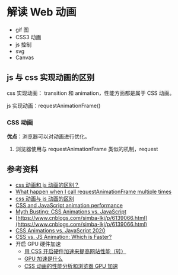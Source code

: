 # 解读 Web 动画

- gif 图
- CSS3 动画
- js 控制
- svg
- Canvas

## js 与 css 实现动画的区别

css 实现动画： transition 和 animation，性能方面都是属于 CSS 动画。

js 实现动画：requestAnimationFrame()

### CSS 动画

**优点**：浏览器可以对动画进行优化。

1. 浏览器使用与 requestAnimationFrame 类似的机制，request

<!-- 每一次调用 requestAnimationFrame 的时间是多长？这个函数会在浏览器每次重新渲染前调用，这个时间调用是不固定的。因此 
const scrollToTop = () => {
  const c = document.documentElement.scrollTop || document.body.scrollTop;
  if (c > 0) {
    window.requestAnimationFrame(scrollToTop);
    window.scrollTo(0, c - c / 8); // 这里是平滑移动，但是时间是看情况的。
  }
};
-->



<!-- 这里可能有同学问，使用 `settimeout` 也能实现，这可能是因为带着「宏任务之间一定会伴随着浏览器绘制」的误解，计算会得到预料之外的结果。


```js
      // 这里宏任务之间不会渲染
      setTimeout(() => {
        document.body.style.background = "red";
        setTimeout(() => {
          document.body.style.background = "blue";
        });
      });
      // 这里添加时间后，大概率渲染
      // setTimeout(() => {
      //   document.body.style.background = "red";
      //   setTimeout(() => {
      //     document.body.style.background = "blue";
      //   }, 1000);
      // });
``` 

这里我们主要关注帧。关于 requestAnimationFrame 深入可以看：[深入解析 EventLoop 和浏览器渲染、帧动画、空闲回调的关系](https://zhuanlan.zhihu.com/p/142742003)。

```js
      // 这里宏任务之间不会渲染
      setTimeout(() => {
        document.body.style.background = "red";
        setTimeout(() => {
          document.body.style.background = "blue";
        });
      });
      // 这里添加时间后，大概率渲染
      // setTimeout(() => {
      //   document.body.style.background = "red";
      //   setTimeout(() => {
      //     document.body.style.background = "blue";
      //   }, 1000);
      // });
``` -->

<!-- 每一轮 Event Loop 都会伴随着渲染吗？
requestAnimationFrame 在哪个阶段执行，在渲染前还是后？在 microTask 的前还是后？
requestIdleCallback 在哪个阶段执行？如何去执行？在渲染前还是后？在 microTask 的前还是后？
resize、scroll 这些事件是何时去派发的。 -->

## 参考资料

- [css 动画和 js 动画的区别？](https://zhuanlan.zhihu.com/p/25225016)
- [What happen when I call requestAnimationFrame multiple times](https://stackoverflow.com/questions/37673711/what-happen-when-i-call-requestanimationframe-multiple-times)
- [css 动画与 js 动画的区别](https://www.cnblogs.com/simba-lkj/p/6139066.html)
- [CSS and JavaScript animation performance](https://developer.mozilla.org/en-US/docs/Web/Performance/CSS_JavaScript_animation_performance)
- [Myth Busting: CSS Animations vs. JavaScript](https://css-tricks.com/myth-busting-css-animations-vs-javascript/)
- [https://www.cnblogs.com/simba-lkj/p/6139066.html](https://www.cnblogs.com/simba-lkj/p/6139066.html)
- [CSS Animations vs. JavaScript 2020](https://webtrainingguides.com/web-development/css-animations-vs-javascript-2020/)
- [CSS vs. JS Animation: Which is Faster?](https://davidwalsh.name/css-js-animation)
- 开启 GPU 硬件加速
  - [用 CSS 开启硬件加速来提高网站性能（转）](https://www.cnblogs.com/rubylouvre/p/3471490.html)
  - [GPU 加速是什么](https://aotu.io/notes/2017/04/11/GPU/index.html)
  - [CSS 动画的性能分析和浏览器 GPU 加速](https://juejin.im/post/6844903702172532744#heading-1)
